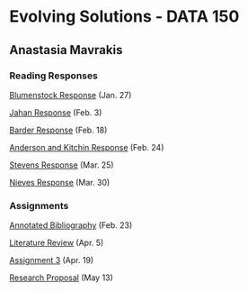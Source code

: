 # Evolving Solutions - DATA 150

## Anastasia Mavrakis

### Reading Responses

[Blumenstock Response](https://anastasiamavrakis.github.io/Workshop/blumenstock) (Jan. 27)

[Jahan Response](https://anastasiamavrakis.github.io/Workshop/jahan) (Feb. 3)

[Barder Response](https://anastasiamavrakis.github.io/Workshop/barder) (Feb. 18)

[Anderson and Kitchin Response](https://anastasiamavrakis.github.io/Workshop/andersonkitchin) (Feb. 24)

[Stevens Response](https://anastasiamavrakis.github.io/Workshop/stevens) (Mar. 25)

[Nieves Response](https://anastasiamavrakis.github.io/Workshop/nieves) (Mar. 30)

### Assignments

[Annotated Bibliography](https://anastasiamavrakis.github.io/Workshop/annotated_bibliography) (Feb. 23)

[Literature Review](https://anastasiamavrakis.github.io/Workshop/literature_review) (Apr. 5)

[Assignment 3](https://anastasiamvavrakis.github.io/Workshop/assignment3) (Apr. 19)

[Research Proposal](https://anastasiamavrakis.github.io/Workshop/researchproposal) (May 13)
